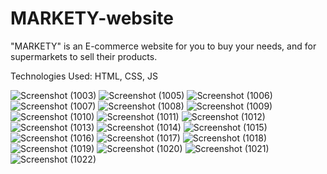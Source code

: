 # MARKETY-website
"MARKETY" is an E-commerce website for you to buy your needs, and for supermarkets to sell their products.

Technologies Used: HTML, CSS, JS

![Screenshot (1003)](https://github.com/YOmnAA98/MARKETY-website/assets/97298678/4eb8227d-16f2-4fc8-bad2-49b975ec4705)
![Screenshot (1005)](https://github.com/YOmnAA98/MARKETY-website/assets/97298678/6849d3b3-b134-4178-9c45-562cc13ad6c3)
![Screenshot (1006)](https://github.com/YOmnAA98/MARKETY-website/assets/97298678/22429280-ab22-4eb1-8878-31bfd40b9a00)
![Screenshot (1007)](https://github.com/YOmnAA98/MARKETY-website/assets/97298678/d17f726c-0a17-4e68-ac05-ea33a1965b5d)
![Screenshot (1008)](https://github.com/YOmnAA98/MARKETY-website/assets/97298678/181a1579-b9c0-4d11-b290-2ffc0289a4a5)
![Screenshot (1009)](https://github.com/YOmnAA98/MARKETY-website/assets/97298678/8dbc2576-e3d7-4901-88e1-d02fd803c3ab)
![Screenshot (1010)](https://github.com/YOmnAA98/MARKETY-website/assets/97298678/a683bf84-0c51-4583-ba6d-caa8ac8e8947)
![Screenshot (1011)](https://github.com/YOmnAA98/MARKETY-website/assets/97298678/54fde4ac-9447-449c-8b77-5321fdebfb64)
![Screenshot (1012)](https://github.com/YOmnAA98/MARKETY-website/assets/97298678/06e0ae4f-0b78-4777-b410-bc693103d9ca)
![Screenshot (1013)](https://github.com/YOmnAA98/MARKETY-website/assets/97298678/b17e9995-23f2-4a2e-bbe7-ac9333a57ecf)
![Screenshot (1014)](https://github.com/YOmnAA98/MARKETY-website/assets/97298678/309f104d-6d55-41df-b59d-029ad3105300)
![Screenshot (1015)](https://github.com/YOmnAA98/MARKETY-website/assets/97298678/e7708a1b-343c-42be-acaa-b3cc78c7cb6b)
![Screenshot (1016)](https://github.com/YOmnAA98/MARKETY-website/assets/97298678/0621149d-a11d-4776-932d-0198bf9eee68)
![Screenshot (1017)](https://github.com/YOmnAA98/MARKETY-website/assets/97298678/21aefd33-ec69-45b4-9ee7-448115e05710)
![Screenshot (1018)](https://github.com/YOmnAA98/MARKETY-website/assets/97298678/7fa084d2-e763-45c0-aeed-0664793aa20a)
![Screenshot (1019)](https://github.com/YOmnAA98/MARKETY-website/assets/97298678/8968400d-29e7-4242-baec-f5b2fc6fa3dd)
![Screenshot (1020)](https://github.com/YOmnAA98/MARKETY-website/assets/97298678/63c0e838-41c1-4ec5-82da-0845e05cca8c)
![Screenshot (1021)](https://github.com/YOmnAA98/MARKETY-website/assets/97298678/4460e209-f4a8-4b57-af26-75b29fb04122)
![Screenshot (1022)](https://github.com/YOmnAA98/MARKETY-website/assets/97298678/77a03b80-7b6c-4fe2-8016-c96e726495b4)
